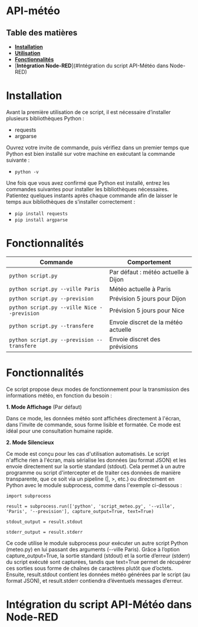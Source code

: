 # API-météo

## Table des matières 

- [**Installation**](#Installation)
- [**Utilisation**](#Utilisation)
- [**Fonctionnalités**](#Fonctionnalités)
- [**Intégration Node-RED**](#Intégration du script API-Météo dans Node-RED)

# **Installation**

Avant la première utilisation de ce script, il est nécessaire d’installer plusieurs bibliothèques Python :

- requests
- argparse

Ouvrez votre invite de commande, puis vérifiez dans un premier temps que Python est bien installé sur votre machine en exécutant la commande suivante :

- `python -v`

Une fois que vous avez confirmé que Python est installé, entrez les commandes suivantes pour installer les bibliothèques nécessaires. Patientez quelques instants après chaque commande afin de laisser le temps aux bibliothèques de s’installer correctement :

- `pip install requests`
- `pip install argparse`

# **Fonctionnalités**

| Commande                                      | Comportement                          |
|----------------------------------------------|---------------------------------------|
| `python script.py`                           | Par défaut : météo actuelle à Dijon   |
| `python script.py --ville Paris`             | Météo actuelle à Paris                |
| `python script.py --prevision`               | Prévision 5 jours pour Dijon          |
| `python script.py --ville Nice --prevision`  | Prévision 5 jours pour Nice           |
| `python script.py --transfere`               | Envoie discret de la météo actuelle   |
| `python script.py --prevision --transfere`   | Envoie discret des prévisions         |

# **Fonctionnalités**

Ce script propose deux modes de fonctionnement pour la transmission des informations météo, en fonction du besoin :

**1. Mode Affichage** (Par défaut)

Dans ce mode, les données météo sont affichées directement à l'écran, dans l'invite de commande, sous forme lisible et formatée. Ce mode est idéal pour une consultation humaine rapide.

**2. Mode Silencieux**

Ce mode est conçu pour les cas d'utilisation automatisés. Le script n'affiche rien à l'écran, mais sérialise les données (au format JSON) et les envoie directement sur la sortie standard (stdout). Cela permet à un autre programme ou script d'intercepter et de traiter ces données de manière transparente, que ce soit via un pipeline (|, >, etc.) ou directement en Python avec le module subprocess, comme dans l'exemple ci-dessous :

`import subprocess`

`result = subprocess.run(['python', 'script_meteo.py', '--ville', 'Paris', '--prevision'], capture_output=True, text=True)`

`stdout_output = result.stdout`

`stderr_output = result.stderr`

Ce code utilise le module subprocess pour exécuter un autre script Python (meteo.py) en lui passant des arguments (--ville Paris). Grâce à l’option capture_output=True, la sortie standard (stdout) et la sortie d’erreur (stderr) du script exécuté sont capturées, tandis que text=True permet de récupérer ces sorties sous forme de chaînes de caractères plutôt que d’octets. Ensuite, result.stdout contient les données météo générées par le script (au format JSON), et result.stderr contiendra d’éventuels messages d’erreur.

# **Intégration du script API-Météo dans Node-RED**
